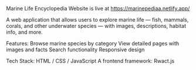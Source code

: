 Marine Life Encyclopedia
Website is live at https://marinepediaa.netlify.app/

A web application that allows users to explore marine life — fish, mammals, corals, and other underwater species — with images, descriptions, habitat info, and more.

Features:
Browse marine species by category
View detailed pages with images and facts
Search functionality
Responsive design 


Tech Stack:
HTML / CSS / JavaScript
 A frontend framework: Rwact.js
